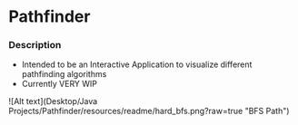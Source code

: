 # Pathfinder

### Description
* Intended to be an Interactive Application to visualize different pathfinding algorithms
* Currently VERY WIP

![Alt text](Desktop/Java Projects/Pathfinder/resources/readme/hard_bfs.png?raw=true "BFS Path")